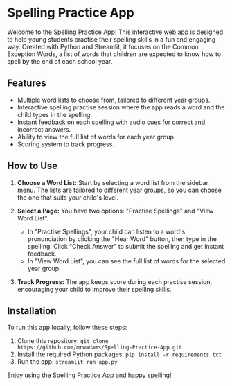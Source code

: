 # Spelling Practice App

Welcome to the Spelling Practice App! This interactive web app is designed to help young students practise their spelling skills in a fun and engaging way. Created with Python and Streamlit, it focuses on the Common Exception Words, a list of words that children are expected to know how to spell by the end of each school year.

## Features

- Multiple word lists to choose from, tailored to different year groups.
- Interactive spelling practise session where the app reads a word and the child types in the spelling.
- Instant feedback on each spelling with audio cues for correct and incorrect answers.
- Ability to view the full list of words for each year group.
- Scoring system to track progress.

## How to Use

1. **Choose a Word List:** Start by selecting a word list from the sidebar menu. The lists are tailored to different year groups, so you can choose the one that suits your child's level.

2. **Select a Page:** You have two options: "Practise Spellings" and "View Word List".
   - In "Practise Spellings", your child can listen to a word's pronunciation by clicking the "Hear Word" button, then type in the spelling. Click "Check Answer" to submit the spelling and get instant feedback.
   - In "View Word List", you can see the full list of words for the selected year group.

3. **Track Progress:** The app keeps score during each practise session, encouraging your child to improve their spelling skills.

## Installation

To run this app locally, follow these steps:

1. Clone this repository: `git clone https://github.com/mrwadams/Spelling-Practice-App.git`
2. Install the required Python packages: `pip install -r requirements.txt`
3. Run the app: `streamlit run app.py`

Enjoy using the Spelling Practice App and happy spelling!